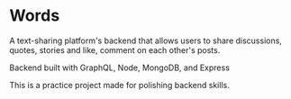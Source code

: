 # Words
A text-sharing platform's backend that allows users to share discussions, quotes, stories and like, comment on each other's posts.

Backend built with GraphQL, Node, MongoDB, and Express

This is a practice project made for polishing backend skills.
